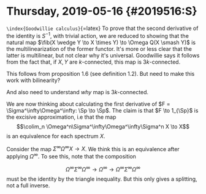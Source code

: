 Thursday, 2019-05-16 {#2019516:S}
====================

`\index{Goodwillie calculus}`{=latex} To prove that the second
derivative of the identity is $S^{-1}$, with trivial action, we are
reduced to showing that the natural map
$\fib(X \wedge Y \to X \times Y) \to \Omega Q(X \smash Y)$ is the
multilinearization of the former functor. It's more or less clear that
the latter is multilinear, but not clear why it's universal. Goodwillie
says it follows from the fact that, if $X,Y$ are $k$-connected, this map
is $3k$-connected.

This follows from proposition 1.6 (see definition 1.2). But need to make
this work with bilinearity?

And also need to understand *why* map is $3k$-connected.

We are now thinking about calculating the first derivative of
$F = \Sigma^\infty\Omega^\infty: \Sp \to \Sp$. The claim is that
$F \to 1_{\Sp}$ is the excisive approximation, i.e that the map
$$\colim_n \Omega^n\Sigma^\infty\Omega^\infty\Sigma^n X \to X$$ is an
equivalence for each spectrum $X$.

Consider the map $\Sigma^\infty\Omega^\infty X \to X$. We think this is
an equivalence after applying $\Omega^\infty$. To see this, note that
the composition

$$\Omega^\infty\Sigma^\infty\Omega^\infty \to \Omega^\infty \to \Omega^\infty\Sigma^\infty\Omega^\infty$$
must be the identity by the triangle inequality. But this only gives a
splitting, not a full inverse.
